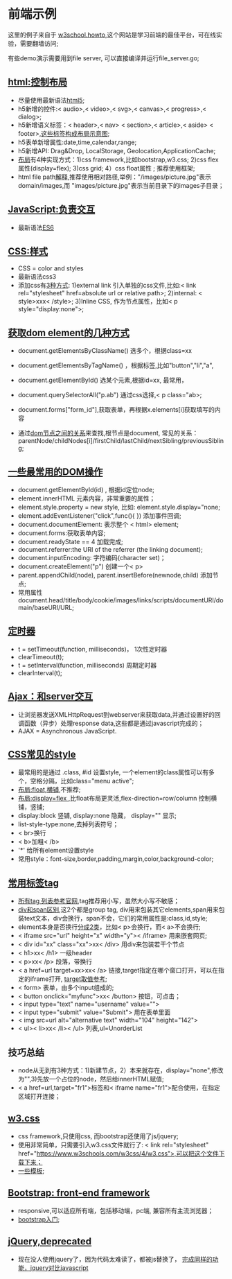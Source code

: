 # 前端示例
这里的例子来自于 [w3school.howto](https://www.w3schools.com/howto/default.asp),这个网站是学习前端的最佳平台，可在线实验，需要翻墙访问;

有些demo演示需要用到file server, 可以直接编译并运行file_server.go;

## [html:控制布局](https://www.w3schools.com/html/default.asp)
- 尽量使用最新语法[html5](https://www.w3schools.com/html/html5_intro.asp);
- h5新增的控件:< audio>,< video>,< svg>,< canvas>,< progress>,< dialog>;
- h5新增语义标签：< header>,< nav> < section>,< article>,< aside> < footer>,[这些标签构成布局示意图](https://www.w3schools.com/html/html_layout.asp);
- h5表单新增属性:date,time,calendar,range;
- h5新增API: Drag&Drop, LocalStorage, Geolocation,ApplicationCache;
- [布局](https://www.w3schools.com/html/html_layout.asp)有4种实现方式：1)css framework,比如bootstrap,w3.css; 2)css flex 属性(display=flex); 3)css grid; 4）css float属性 ; 推荐使用框架;
- html file path[解释](https://www.w3schools.com/html/html_filepaths.asp),推荐使用相对路径,举例："/images/picture.jpg"表示domain/images,而 "images/picture.jpg"表示当前目录下的images子目录；

## [JavaScript:负责交互](https://www.w3schools.com/js/default.asp)
- 最新语法[ES6](https://www.w3schools.com/js/js_es6.asp)


## [CSS:样式](https://www.w3schools.com/css/default.asp)
 - CSS = color and styles 
 - 最新语法css3
 - 添加css有[3种方式](https://www.w3schools.com/css/css_howto.asp):   1)external link 引入单独的css文件,比如:< link rel="stylesheet" href=absolute url or relative path>;
  2)internal: < style>xxx< /style>; 
  3)Inline CSS, 作为节点属性，比如< p style="display:none">;


## [获取dom element的几种方式](https://www.w3schools.com/js/js_htmldom_elements.asp)
- document.getElementsByClassName() 选多个，根据class=xx
- document.getElementsByTagName() ，根据标签,比如"button","li","a",
- document.getElementById() 选某个元素,根据id=xx, 最常用，

- document.querySelectorAll("p.ab") 通过css选择,< p class="ab>;

- document.forms["form_id"],获取表单，再根据x.elements[i]获取填写的内容 

- 通过[dom节点之间的关系](https://www.w3schools.com/js/js_htmldom_navigation.asp)来查找,根节点是document,  常见的关系：parentNode/childNodes[i]/firstChild/lastChild/nextSibling/previousSibling;



## [一些最常用的DOM操作](https://www.w3schools.com/js/js_htmldom_document.asp)
- document.getElementById(id) , 根据id定位node;
- element.innerHTML 元素内容，非常重要的属性；
- element.style.property = new style, 比如: element.style.display="none;
- element.addEventListener("click",func(){ }) 添加事件回调;
- document.documentElement:	表示整个 < html> element;
- document.forms:获取表单内容;
- document.readyState == 4 加载完成;
- document.referrer:the URI of the referrer (the linking document);
- document.inputEncoding: 字符编码(character set)；
- document.createElement("p") 创建一个< p>
- parent.appendChild(node), parent.insertBefore(newnode,child) 添加节点;
- 常用属性document.head/title/body/cookie/images/links/scripts/documentURI/domain/baseURI/URL;


## [定时器](https://www.w3schools.com/js/js_timing.asp)
- t = setTimeout(function, milliseconds)， 1次性定时器
- clearTimeout(t);
- t = setInterval(function, milliseconds) 周期定时器
- clearInterval(t);

## [Ajax：和server交互 ](https://www.w3schools.com/js/js_ajax_intro.asp)
- 让浏览器发送XMLHttpRequest到webserver来获取data,并通过设置好的回调函数（异步）处理response data,这些都是通过javascript完成的；
- AJAX = Asynchronous JavaScript.


## [CSS常见的style](https://www.w3schools.com/css/css_intro.asp)
- 最常用的是通过 .class,   #id 设置style, 一个element的class属性可以有多个，空格分隔，比如class="menu  active";
- [布局:float,横铺](https://www.w3schools.com/css/css_float.asp),不推荐;
- [布局:display=flex ](https://www.w3schools.com/css/css3_flexbox.asp),比float布局更灵活,flex-direction=row/column 控制横铺，竖铺;
- display:block 竖铺, display:none 隐藏， display="" 显示;
- list-style-type:none,去掉列表符号；
- < br>换行
- < b>加粗< /b>
-  '*' 给所有element设置style
- 常用style：font-size,border,padding,margin,color,background-color;


## [常用标签tag](https://www.w3schools.com/tags/default.asp)
- [所有tag 列表参考官网](https://www.w3schools.com/tags/default.asp),tag推荐用小写，虽然大小写不敏感；
- [div和span区别](https://www.w3schools.com/html/html_blocks.asp),这2个都是group tag, div用来包装其它elements,span用来包装text文本，div会换行，span不会，它们的常用属性是:class,id,style;
- element本身是否换行[分成2类](https://www.w3schools.com/html/html_blocks.asp)，比如< p>会换行，而< a>不会换行;
- < iframe src="url" height="x" width="y">< /iframe> 用来嵌套网页;
- < div id="xx" class="xx">xx< /div> 用div来包装若干个节点
- < h1>xx< /h1>  一级header
- < p>xx< /p>  段落，带换行
- < a href=url target=xx>xx< /a> 链接,target指定在哪个窗口打开，可以在指定的iframe打开, [target取值参考](https://www.w3schools.com/html/html_links.asp);
- < form> 表单，由多个input组成的;
- < button onclick="myfunc">xx< /button> 按钮，可点击；
- < input type="text" name="username" value="">
- < input type="submit" value="Submit"> 用在表单里面
- < img src=url alt="alternative text" width="104" height="142">
- < ul>< li>xx< /li>< /ul> 列表,ul=UnorderList

## 技巧总结
- node从无到有3种方式：1)新建节点，2）本来就存在，display="none",修改为"",3)先放一个占位的node，然后给innerHTML赋值;
- < a href=url,target="fr1">标签和< iframe name="fr1">配合使用，在指定区域打开连接；

## [w3.css](https://www.w3schools.com/w3css/default.asp)
- css framework,只使用css, 而bootstrap还使用了js/jquery;
- 使用非常简单，只需要引入w3.css文件就行了: < link rel="stylesheet" href="https://www.w3schools.com/w3css/4/w3.css">,可以把这个文件下载下来；
- [一些模板](https://www.w3schools.com/w3css/w3css_templates.asp);

## [Bootstrap: front-end framework](https://www.w3schools.com/bootstrap/bootstrap_get_started.asp)
- responsive,可以适应所有端，包括移动端，pc端, 兼容所有主流浏览器；
- [bootstrap入门](https://getbootstrap.com/docs/4.4/getting-started/introduction/);


## [jQuery,deprecated](https://www.w3schools.com/js/js_jquery_selectors.asp)
- 现在没人使用jquery了，因为代码太难读了，都被js替换了，
[完成同样的功能，jquery对比javascript](https://www.w3schools.com/js/js_jquery_selectors.asp)